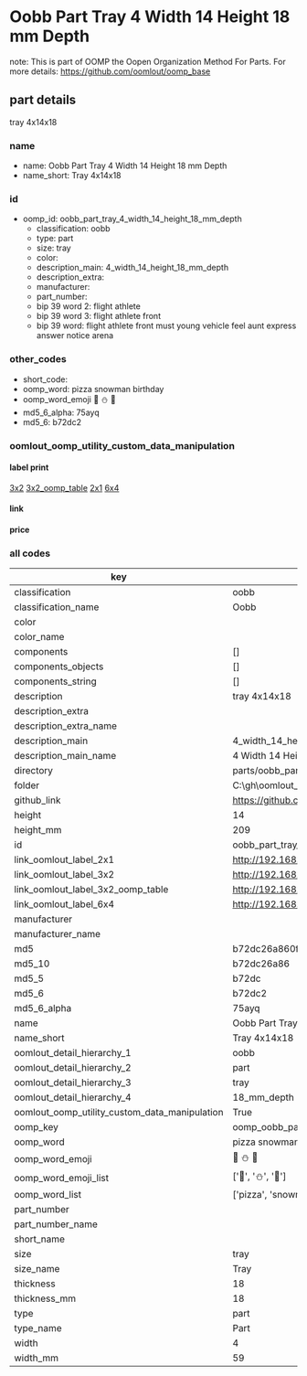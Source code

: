 # Oobb Part Tray 4 Width 14 Height 18 mm Depth  

note: This is part of OOMP the Oopen Organization Method For Parts. For more details: https://github.com/oomlout/oomp_base

##  part details
  



tray 4x14x18



### name
* name: Oobb Part Tray 4 Width 14 Height 18 mm Depth
* name_short: Tray 4x14x18 
### id
* oomp_id: oobb_part_tray_4_width_14_height_18_mm_depth
  * classification: oobb
  * type: part
  * size: tray
  * color: 
  * description_main: 4_width_14_height_18_mm_depth
  * description_extra: 
  * manufacturer: 
  * part_number: 
  * bip 39 word 2: flight athlete
  * bip 39 word 3: flight athlete front
  * bip 39 word: flight athlete front must young vehicle feel aunt express answer notice arena

### other_codes
* short_code: 
* oomp_word: pizza snowman birthday
* oomp_word_emoji :pizza: :snowman: :birthday:
* md5_6_alpha: 75ayq
* md5_6: b72dc2






### oomlout_oomp_utility_custom_data_manipulation
#### label print
[3x2](http://192.168.1.245:1112/?label=oomp%2075ayq)
[3x2_oomp_table](http://192.168.1.108:1112/?label=oomp%2075ayq)
[2x1](http://192.168.1.242:1112/?label=oomp%2075ayq)
[6x4](http://192.168.1.55:1112/?label=oomp%2075ayq)    

#### link

                              

#### price







### all codes 
| key | value |  
| --- | --- |  
| classification | oobb |  
| classification_name | Oobb |  
| color |  |  
| color_name |  |  
| components | [] |  
| components_objects | [] |  
| components_string | [] |  
| description | tray 4x14x18 |  
| description_extra |  |  
| description_extra_name |  |  
| description_main | 4_width_14_height_18_mm_depth |  
| description_main_name | 4 Width 14 Height 18 mm Depth |  
| directory | parts/oobb_part_tray_4_width_14_height_18_mm_depth |  
| folder | C:\gh\oomlout_oobb_version_4_generated_parts\parts\oobb_part_tray_4_width_14_height_18_mm_depth |  
| github_link | https://github.com/oomlout/oomlout_oomp_part_src/tree/main/parts/oobb_part_tray_4_width_14_height_18_mm_depth |  
| height | 14 |  
| height_mm | 209 |  
| id | oobb_part_tray_4_width_14_height_18_mm_depth |  
| link_oomlout_label_2x1 | http://192.168.1.242:1112/?label=oomp%2075ayq |  
| link_oomlout_label_3x2 | http://192.168.1.245:1112/?label=oomp%2075ayq |  
| link_oomlout_label_3x2_oomp_table | http://192.168.1.108:1112/?label=oomp%2075ayq |  
| link_oomlout_label_6x4 | http://192.168.1.55:1112/?label=oomp%2075ayq |  
| manufacturer |  |  
| manufacturer_name |  |  
| md5 | b72dc26a860f4a9bc7ffa920ba838ac7 |  
| md5_10 | b72dc26a86 |  
| md5_5 | b72dc |  
| md5_6 | b72dc2 |  
| md5_6_alpha | 75ayq |  
| name | Oobb Part Tray 4 Width 14 Height 18 mm Depth |  
| name_short | Tray 4x14x18  |  
| oomlout_detail_hierarchy_1 | oobb |  
| oomlout_detail_hierarchy_2 | part |  
| oomlout_detail_hierarchy_3 | tray |  
| oomlout_detail_hierarchy_4 | 18_mm_depth |  
| oomlout_oomp_utility_custom_data_manipulation | True |  
| oomp_key | oomp_oobb_part_tray_4_width_14_height_18_mm_depth |  
| oomp_word | pizza snowman birthday |  
| oomp_word_emoji | :pizza: :snowman: :birthday: |  
| oomp_word_emoji_list | [':pizza:', ':snowman:', ':birthday:'] |  
| oomp_word_list | ['pizza', 'snowman', 'birthday'] |  
| part_number |  |  
| part_number_name |  |  
| short_name |  |  
| size | tray |  
| size_name | Tray |  
| thickness | 18 |  
| thickness_mm | 18 |  
| type | part |  
| type_name | Part |  
| width | 4 |  
| width_mm | 59 |  
